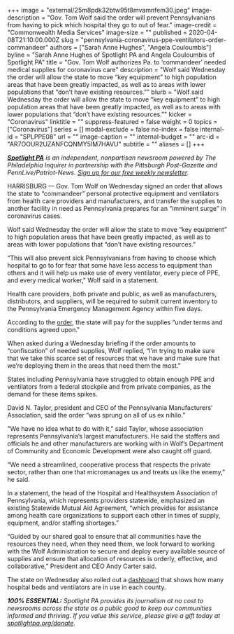 +++
image = "external/25m8pdk32btw95t8mvamnfem30.jpeg"
image-description = "Gov. Tom Wolf said the order will prevent Pennsylvanians from having to pick which hospital they go to out of fear."
image-credit = "Commonwealth Media Services"
image-size = ""
published = 2020-04-08T21:10:00.000Z
slug = "pennsylvania-coronavirus-ppe-ventilators-order-commandeer"
authors = ["Sarah Anne Hughes", "Angela Couloumbis"]
byline = "Sarah Anne Hughes of Spotlight PA and Angela Couloumbis of Spotlight PA"
title = "Gov. Tom Wolf authorizes Pa. to ‘commandeer’ needed medical supplies for coronavirus care"
description = "Wolf said Wednesday the order will allow the state to move “key equipment” to high population areas that have been greatly impacted, as well as to areas with lower populations that “don’t have existing resources.”"
blurb = "Wolf said Wednesday the order will allow the state to move “key equipment” to high population areas that have been greatly impacted, as well as to areas with lower populations that “don’t have existing resources.”"
kicker = "Coronavirus"
linktitle = ""
suppress-featured = false
weight = 0
topics = ["Coronavirus"]
series = []
modal-exclude = false
no-index = false
internal-id = "SPLPPE08"
url = ""
image-caption = ""
internal-budget = ""
arc-id = "AR7OOUR2UZANFCQNMY5IM7HAVU"
subtitle = ""
aliases = []
+++

<a href="https://www.spotlightpa.org/"><i><b>Spotlight PA</b></i></a><i> is an independent, nonpartisan newsroom powered by The Philadelphia Inquirer in partnership with the Pittsburgh Post-Gazette and PennLive/Patriot-News. </i><a href="https://www.spotlightpa.org/newsletters"><i>Sign up for our free weekly newsletter</i></a><i>.</i>

HARRISBURG — Gov. Tom Wolf on Wednesday signed an order that allows the state to “commandeer” personal protective equipment and ventilators from health care providers and manufacturers, and transfer the supplies to another facility in need as Pennsylvania prepares for an “imminent surge” in coronavirus cases.

Wolf said Wednesday the order will allow the state to move “key equipment” to high population areas that have been greatly impacted, as well as to areas with lower populations that “don’t have existing resources.”

“This will also prevent sick Pennsylvanians from having to choose which hospital to go to for fear that some have less access to equipment than others and it will help us make use of every ventilator, every piece of PPE, and every medical worker," Wolf said in a statement.

Health care providers, both private and public, as well as manufacturers, distributors, and suppliers, will be required to submit current inventory to the Pennsylvania Emergency Management Agency within five days.

According to the <a href="https://web.archive.org/web/20200414063520/https://www.governor.pa.gov/wp-content/uploads/2020/04/20200408-GOV-Critical-Medical-Resources-Order.pdf">order</a>, the state will pay for the supplies “under terms and conditions agreed upon."

<script src="https://www.spotlightpa.org/embed.js" async></script><div data-spl-embed-version="1" data-spl-src="https://www.spotlightpa.org/embeds/donate/"></div>


When asked during a Wednesday briefing if the order amounts to “confiscation” of needed supplies, Wolf replied, “I’m trying to make sure that we take this scarce set of resources that we have and make sure that we’re deploying them in the areas that need them the most."

States including Pennsylvania have struggled to obtain enough PPE and ventilators from a federal stockpile and from private companies, as the demand for these items spikes.

David N. Taylor, president and CEO of the Pennsylvania Manufacturers’ Association, said the order “was sprung on all of us ex nihilo.”

"We have no idea what to do with it,” said Taylor, whose association represents Pennsylvania’s largest manufacturers. He said the staffers and officials he and other manufacturers are working with in Wolf’s Department of Community and Economic Development were also caught off guard.

“We need a streamlined, cooperative process that respects the private sector, rather than one that micromanages us and treats us like the enemy,” he said.

In a statement, the head of the Hospital and Healthsystem Association of Pennsylvania, which represents providers statewide, emphasized an existing Statewide Mutual Aid Agreement, “which provides for assistance among health care organizations to support each other in times of supply, equipment, and/or staffing shortages.”

“Guided by our shared goal to ensure that all communities have the resources they need, when they need them, we look forward to working with the Wolf Administration to secure and deploy every available source of supplies and ensure that allocation of resources is orderly, effective, and collaborative,” President and CEO Andy Carter said.

The state on Wednesday also rolled out a <a href="https://www.arcgis.com/apps/opsdashboard/index.html#/85054b06472e4208b02285b8557f24cf" target=_blank>dashboard</a> that shows how many hospital beds and ventilators are in use in each county.

<i><b>100% ESSENTIAL:</b></i><i> Spotlight PA provides its journalism at no cost to newsrooms across the state as a public good to keep our communities informed and thriving. If you value this service, please give a gift today at </i><a href="https://www.spotlightpa.org/donate"><i>spotlightpa.org/donate</i></a><i>.</i>

<script src="https://www.spotlightpa.org/embed.js" async></script><div data-spl-embed-version="1" data-spl-src="https://www.spotlightpa.org/embeds/tips/?tip_text=Do%20you%20have%20a%20tip%20about%20%3Cb%3Ehow%20Pa.'s%20government%20is%20responding%20to%20the%20coronavirus%3C%2Fb%3E%3F%20Tell%20us."></div>
